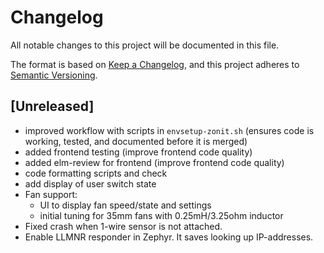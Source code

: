 # Changelog

All notable changes to this project will be documented in this file.

The format is based on [Keep a Changelog](https://keepachangelog.com/en/1.1.0/),
and this project adheres to
[Semantic Versioning](https://semver.org/spec/v2.0.0.html).

## [Unreleased]

- improved workflow with scripts in `envsetup-zonit.sh` (ensures code is
  working, tested, and documented before it is merged)
- added frontend testing (improve frontend code quality)
- added elm-review for frontend (improve frontend code quality)
- code formatting scripts and check
- add display of user switch state
- Fan support:
  - UI to display fan speed/state and settings
  - initial tuning for 35mm fans with 0.25mH/3.25ohm inductor
- Fixed crash when 1-wire sensor is not attached.
- Enable LLMNR responder in Zephyr. It saves looking up IP-addresses.
